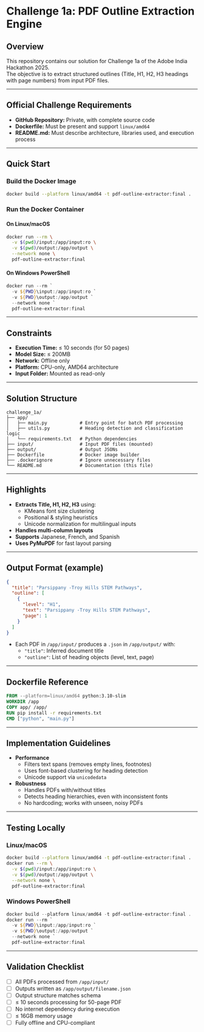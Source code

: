 # Challenge 1a: PDF Outline Extraction Engine

## Overview
This repository contains our solution for Challenge 1a of the Adobe India Hackathon 2025.  
The objective is to extract structured outlines (Title, H1, H2, H3 headings with page numbers) from input PDF files.

---

## Official Challenge Requirements

- **GitHub Repository:** Private, with complete source code
- **Dockerfile:** Must be present and support `linux/amd64`
- **README.md:** Must describe architecture, libraries used, and execution process

---

## Quick Start

### Build the Docker Image

```sh
docker build --platform linux/amd64 -t pdf-outline-extractor:final .
```

### Run the Docker Container

#### On Linux/macOS
```sh
docker run --rm \
  -v $(pwd)/input:/app/input:ro \
  -v $(pwd)/output:/app/output \
  --network none \
  pdf-outline-extractor:final
```

#### On Windows PowerShell
```ps1
docker run --rm `
  -v ${PWD}\input:/app/input:ro `
  -v ${PWD}\output:/app/output `
  --network none `
  pdf-outline-extractor:final
```

---

## Constraints

- **Execution Time:** ≤ 10 seconds (for 50 pages)
- **Model Size:** ≤ 200MB
- **Network:** Offline only
- **Platform:** CPU-only, AMD64 architecture
- **Input Folder:** Mounted as read-only

---

## Solution Structure

```
challenge_1a/
├── app/
│   ├── main.py            # Entry point for batch PDF processing
│   ├── utils.py           # Heading detection and classification logic
│   └── requirements.txt   # Python dependencies
├── input/                 # Input PDF files (mounted)
├── output/                # Output JSONs
├── Dockerfile             # Docker image builder
├── .dockerignore          # Ignore unnecessary files
└── README.md              # Documentation (this file)
```

---

## Highlights

- **Extracts Title, H1, H2, H3** using:
  - KMeans font size clustering
  - Positional & styling heuristics
  - Unicode normalization for multilingual inputs
- **Handles multi-column layouts**
- **Supports** Japanese, French, and Spanish
- **Uses PyMuPDF** for fast layout parsing

---

## Output Format (example)

```json
{
  "title": "Parsippany -Troy Hills STEM Pathways",
  "outline": [
    {
      "level": "H1",
      "text": "Parsippany -Troy Hills STEM Pathways",
      "page": 1
    }
  ]
}
```

- Each PDF in `/app/input/` produces a `.json` in `/app/output/` with:
  - `"title"`: Inferred document title
  - `"outline"`: List of heading objects (level, text, page)

---

## Dockerfile Reference

```dockerfile
FROM --platform=linux/amd64 python:3.10-slim
WORKDIR /app
COPY app/ /app/
RUN pip install -r requirements.txt
CMD ["python", "main.py"]
```

---

## Implementation Guidelines

- **Performance**
  - Filters text spans (removes empty lines, footnotes)
  - Uses font-based clustering for heading detection
  - Unicode support via `unicodedata`
- **Robustness**
  - Handles PDFs with/without titles
  - Detects heading hierarchies, even with inconsistent fonts
  - No hardcoding; works with unseen, noisy PDFs

---

## Testing Locally

### Linux/macOS

```sh
docker build --platform linux/amd64 -t pdf-outline-extractor:final .
docker run --rm \
  -v $(pwd)/input:/app/input:ro \
  -v $(pwd)/output:/app/output \
  --network none \
  pdf-outline-extractor:final
```

### Windows PowerShell

```ps1
docker build --platform linux/amd64 -t pdf-outline-extractor:final .
docker run --rm `
  -v ${PWD}\input:/app/input:ro `
  -v ${PWD}\output:/app/output `
  --network none `
  pdf-outline-extractor:final
```

---

## Validation Checklist

- [ ] All PDFs processed from `/app/input/`
- [ ] Outputs written as `/app/output/filename.json`
- [ ] Output structure matches schema
- [ ] ≤ 10 seconds processing for 50-page PDF
- [ ] No internet dependency during execution
- [ ] ≤ 16GB memory usage
- [ ] Fully offline and CPU-compliant
